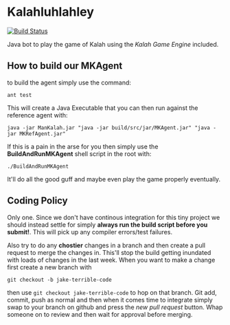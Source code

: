 # Kalahluhlahley

[![Build Status](https://travis-ci.org/Huxellberger/Kalahluhlahley.svg?branch=master)](https://travis-ci.org/Huxellberger/Kalahluhlahley)

Java bot to play the game of Kalah using the _Kalah Game Engine_ included.

## How to build our MKAgent

to build the agent simply use the command:

`ant test`

This will create a Java Executable that you can then run against the reference agent with:

`java -jar ManKalah.jar "java -jar build/src/jar/MKAgent.jar" "java -jar MKRefAgent.jar"`

If this is a pain in the arse for you then simply use the **BuildAndRunMKAgent** shell script in the root with:

`./BuildAndRunMKAgent`

It'll do all the good guff and maybe even play the game properly eventually.

## Coding Policy

Only one. Since we don't have continous integration for this tiny project we should instead settle for simply **always run the build script before you submit!**. This will pick up any compiler errors/test failures.

Also try to do any **chostier** changes in a branch and then create a pull request to merge the changes in. This'll stop the build getting inundated with loads of changes in the last week. When you want to make a change first create a new branch with

`git checkout -b jake-terrible-code`

then use `git checkout jake-terrible-code` to hop on that branch. Git add, commit, push as normal and then when it comes time to integrate simply swap to your branch on github and press the _new pull request_ button. Whap someone on to review and then wait for approval before merging. 
